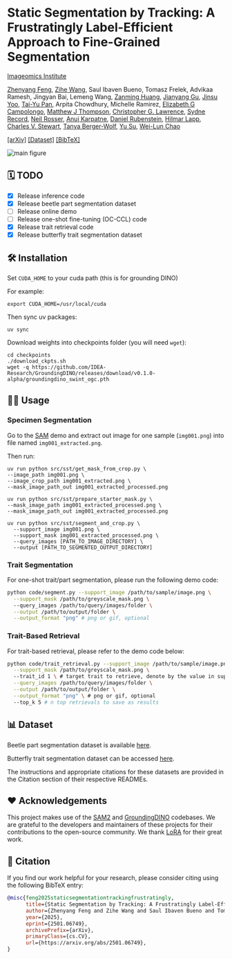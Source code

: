 # Static Segmentation by Tracking: A Frustratingly Label-Efficient Approach to Fine-Grained Segmentation
[Imageomics Institute](https://imageomics.osu.edu/)

[Zhenyang Feng](https://defisch.github.io/), [Zihe Wang](https://ziheherzwang.github.io/HerzWangWebsite/), Saul Ibaven Bueno, Tomasz Frelek, Advikaa Ramesh, Jingyan Bai, Lemeng Wang, [Zanming Huang](https://tzmhuang.github.io/), [Jianyang Gu](https://vimar-gu.github.io/), [Jinsu Yoo](https://jinsuyoo.info/), [Tai-Yu Pan](https://tydpan.github.io/), Arpita Chowdhury, Michelle Ramirez, [Elizabeth G Campolongo](https://egrace479.github.io/), [Matthew J Thompson](https://www.linkedin.com/in/thompson-m-j/), [Christopher G. Lawrence](https://eeb.princeton.edu/people/christopher-lawrence), [Sydne Record](https://umaine.edu/wle/faculty-staff-directory/sydne-record/), [Neil Rosser](https://people.miami.edu/profile/74f02be76bd3ae57ed9edfdad0a3f76d), [Anuj Karpatne](https://anujkarpatne.github.io/), [Daniel Rubenstein](https://eeb.princeton.edu/people/daniel-rubenstein), [Hilmar Lapp](https://lappland.io/), [Charles V. Stewart](https://www.cs.rpi.edu/~stewart/), [Tanya Berger-Wolf](https://cse.osu.edu/people/berger-wolf.1), [Yu Su](https://ysu1989.github.io/), [Wei-Lun Chao](https://sites.google.com/view/wei-lun-harry-chao)

[[arXiv]](https://arxiv.org/abs/2501.06749) [[Dataset]](https://github.com/Imageomics/NEON_beetles_masks.git) [[BibTeX]](#-citation)

![main figure](assets/main.png)

## 🗓️ TODO
- [x] Release inference code
- [x] Release beetle part segmentation dataset
- [ ] Release online demo
- [ ] Release one-shot fine-tuning (OC-CCL) code
- [x] Release trait retrieval code
- [x] Release butterfly trait segmentation dataset

## 🛠️ Installation
Set `CUDA_HOME` to your cuda path (this is for grounding DINO)

For example:
```
export CUDA_HOME=/usr/local/cuda
```

Then sync uv packages:

```
uv sync
```

Download weights into checkpoints folder (you will need `wget`):

```
cd checkpoints
./download_ckpts.sh
wget -q https://github.com/IDEA-Research/GroundingDINO/releases/download/v0.1.0-alpha/groundingdino_swint_ogc.pth
```

## 🧑‍💻 Usage

### Specimen Segmentation
Go to the [SAM](https://segment-anything.com/) demo and extract out image for one sample (`img001.png`) into file named `img001_extracted.png`.



Then run:

```
uv run python src/sst/get_mask_from_crop.py \
--image_path img001.png \
--image_crop_path img001_extracted.png \
--mask_image_path_out img001_extracted_processed.png
```

```
uv run python src/sst/prepare_starter_mask.py \
--mask_image_path img001_extracted_processed.png \
--mask_image_path_out img001_extracted_processed.png
```

```
uv run python src/sst/segment_and_crop.py \
  --support_image img001.png \
  --support_mask img001_extracted_processed.png \
  --query_images [PATH_TO_IMAGE_DIRECTORY] \
  --output [PATH_TO_SEGMENTED_OUTPUT_DIRECTORY]
```


### Trait Segmentation
For one-shot trait/part segmentation, please run the following demo code:
```bash
python code/segment.py --support_image /path/to/sample/image.png \
  --support_mask /path/to/greyscale_mask.png \ 
  --query_images /path/to/query/images/folder \
  --output /path/to/output/folder \
  --output_format "png" # png or gif, optional
```
### Trait-Based Retrieval
For trait-based retrieval, please refer to the demo code below:
```bash
python code/trait_retrieval.py --support_image /path/to/sample/image.png \
  --support_mask /path/to/greyscale_mask.png \ 
  --trait_id 1 \ # target trait to retrieve, denote by the value in support mask  \
  --query_images /path/to/query/images/folder \
  --output /path/to/output/folder \
  --output_format "png" \ # png or gif, optional
  --top_k 5 # n top retrievals to save as results
```

## 📊 Dataset
Beetle part segmentation dataset is available [here](data/neon_beetles/).

Butterfly trait segmentation dataset can be accessed [here](data/cambridge_butterfly/).

The instructions and appropriate citations for these datasets are provided in the Citation section of their respective READMEs.

## ❤️ Acknowledgements
This project makes use of the [SAM2](https://github.com/facebookresearch/sam2) and [GroundingDINO](https://github.com/IDEA-Research/GroundingDINO) codebases. We are grateful to the developers and maintainers of these projects for their contributions to the open-source community.
We thank [LoRA](https://github.com/microsoft/LoRA) for their great work.


## 📝 Citation
If you find our work helpful for your research, please consider citing using the following BibTeX entry:
```bibtex
@misc{feng2025staticsegmentationtrackingfrustratingly,
      title={Static Segmentation by Tracking: A Frustratingly Label-Efficient Approach to Fine-Grained Segmentation}, 
      author={Zhenyang Feng and Zihe Wang and Saul Ibaven Bueno and Tomasz Frelek and Advikaa Ramesh and Jingyan Bai and Lemeng Wang and Zanming Huang and Jianyang Gu and Jinsu Yoo and Tai-Yu Pan and Arpita Chowdhury and Michelle Ramirez and Elizabeth G. Campolongo and Matthew J. Thompson and Christopher G. Lawrence and Sydne Record and Neil Rosser and Anuj Karpatne and Daniel Rubenstein and Hilmar Lapp and Charles V. Stewart and Tanya Berger-Wolf and Yu Su and Wei-Lun Chao},
      year={2025},
      eprint={2501.06749},
      archivePrefix={arXiv},
      primaryClass={cs.CV},
      url={https://arxiv.org/abs/2501.06749}, 
}
```
